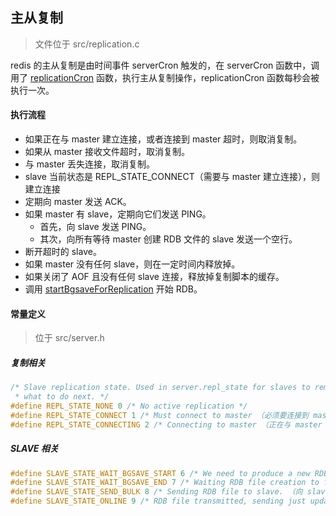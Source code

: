 ## 主从复制
> 文件位于 src/replication.c

redis 的主从复制是由时间事件 serverCron 触发的，在 serverCron 函数中，调用了 [replicationCron](../func/replication/replicationCron.md) 函数，执行主从复制操作，replicationCron 函数每秒会被执行一次。

#### 执行流程
* 如果正在与 master 建立连接，或者连接到 master 超时，则取消复制。
* 如果从 master 接收文件超时，取消复制。
* 与 master 丢失连接，取消复制。
* slave 当前状态是 REPL_STATE_CONNECT（需要与 master 建立连接），则建立连接
* 定期向 master 发送 ACK。
* 如果 master 有 slave，定期向它们发送 PING。
    * 首先，向 slave 发送 PING。
    * 其次，向所有等待 master 创建 RDB 文件的 slave 发送一个空行。
* 断开超时的 slave。
* 如果 master 没有任何 slave，则在一定时间内释放掉。
* 如果关闭了 AOF 且没有任何 slave 连接，释放掉复制脚本的缓存。
* 调用 [startBgsaveForReplication](../func/replication/startBgsaveForReplication.md) 开始 RDB。

#### 常量定义
> 位于 src/server.h
##### 复制相关
```c
/* Slave replication state. Used in server.repl_state for slaves to remember
 * what to do next. */
#define REPL_STATE_NONE 0 /* No active replication */
#define REPL_STATE_CONNECT 1 /* Must connect to master （必须要连接到 master）*/
#define REPL_STATE_CONNECTING 2 /* Connecting to master （正在与 master 建立连接）*/
```

##### SLAVE 相关
```c
#define SLAVE_STATE_WAIT_BGSAVE_START 6 /* We need to produce a new RDB file. （需要生成 RDB 文件）*/
#define SLAVE_STATE_WAIT_BGSAVE_END 7 /* Waiting RDB file creation to finish. （等待 RDB 文件完成）*/
#define SLAVE_STATE_SEND_BULK 8 /* Sending RDB file to slave. （向 slave 发送 RDB 文件）*/
#define SLAVE_STATE_ONLINE 9 /* RDB file transmitted, sending just updates. （RDB 文件已发送）*/
```